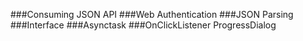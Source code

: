 ###Consuming JSON API
###Web Authentication
###JSON Parsing
###Interface
###Asynctask
###OnClickListener ProgressDialog

